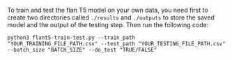 To train and test the flan T5 model on your own data, you need first to create two directories called ```./results``` and ```./outputs``` to store the saved model and the output of the testing step. Then run the following code:

```python3 flant5-train-test.py --train_path "YOUR_TRAINING_FILE_PATH.csv" --test_path "YOUR_TESTING_FILE_PATH.csv" --batch_size "BATCH_SIZE" --do_test "TRUE/FALSE" ```
